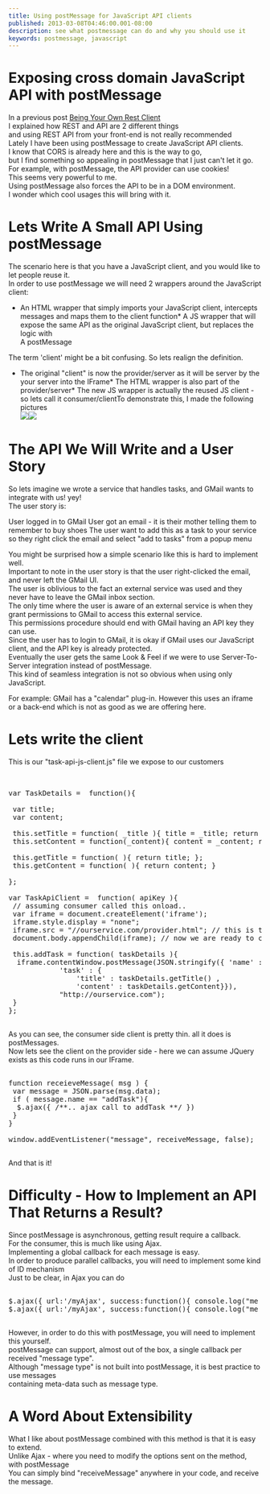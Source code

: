 ```yaml
---
title: Using postMessage for JavaScript API clients
published: 2013-03-08T04:46:00.001-08:00
description: see what postmessage can do and why you should use it
keywords: postmessage, javascript
---
```


<div class="mograblog" dir="ltr" style="text-align: left;" trbidi="on">

# Exposing cross domain JavaScript API with postMessage

<div>

In a previous post [Being Your Own Rest Client](/2013/02/being-your-own-rest-client.html "Being Your Own Rest Client")  
I explained how REST and API are 2 different things  
and using REST API from your front-end is not really recommended  
Lately I have been using postMessage to create JavaScript API clients.  
I know that CORS is already here and this is the way to go,  
but I find something so appealing in postMessage that I just can't let it go.  
For example, with postMessage, the API provider can use cookies!  
This seems very powerful to me.  
Using postMessage also forces the API to be in a DOM environment.  
I wonder which cool usages this will bring with it.  

# Lets Write A Small API Using postMessage

The scenario here is that you have a JavaScript client, and you would like to let people reuse it.  
In order to use postMessage we will need 2 wrappers around the JavaScript client:

*   An HTML wrapper that simply imports your JavaScript client, intercepts messages and maps them to the client function*   A JS wrapper that will expose the same API as the original JavaScript client, but replaces the logic with  
    A postMessage

The term 'client' might be a bit confusing. So lets realign the definition.

*   The original "client" is now the provider/server as it will be server by the your server into the IFrame*   The HTML wrapper is also part of the provider/server*   The new JS wrapper is actually the reused JS client - so lets call it consumer/clientTo demonstrate this, I made the following pictures  
[![](http://2.bp.blogspot.com/-xUIW4kuhdSE/UTndT-EX88I/AAAAAAAAVO4/GF2y-ba8aZ4/s320/architecture_overview.png)](http://2.bp.blogspot.com/-xUIW4kuhdSE/UTndT-EX88I/AAAAAAAAVO4/GF2y-ba8aZ4/s1600/architecture_overview.png)[![](http://2.bp.blogspot.com/-eJRxoayuLB4/UTndU1Ou6BI/AAAAAAAAVPA/ohGweweosHo/s320/gmail-demo.png)](http://2.bp.blogspot.com/-eJRxoayuLB4/UTndU1Ou6BI/AAAAAAAAVPA/ohGweweosHo/s1600/gmail-demo.png)

# The API We Will Write and a User Story

So lets imagine we wrote a service that handles tasks, and GMail wants to integrate with us! yey!  
The user story is:

<div class="user-story">User logged in to GMail  
User got an email - it is their mother telling them to remember to buy shoes  
The user want to add this as a task to your service so they right click the email and select "add to tasks" from a popup menu  
</div>

You might be surprised how a simple scenario like this is hard to implement well.  
Important to note in the user story is that the user right-clicked the email, and never left the GMail UI.  
The user is oblivious to the fact an external service was used and they never have to leave the GMail inbox section.  
The only time where the user is aware of an external service is when they grant permissions to GMail to access this external service.  
This permissions procedure should end with GMail having an API key they can use.  
Since the user has to login to GMail, it is okay if GMail uses our JavaScript client, and the API key is already protected.  
Eventually the user gets the same Look & Feel if we were to use Server-To-Server integration instead of postMessage.  
This kind of seamless integration is not so obvious when using only JavaScript.  

For example: GMail has a "calendar" plug-in. However this uses an iframe or a back-end which is not as good as we are offering here.  

# Lets write the client

This is our "task-api-js-client.js" file we expose to our customers

<pre class="prettyprint">  

var TaskDetails =  function(){  

 var title;  
 var content;  

 this.setTitle = function( _title ){ title = _title; return this; };  
 this.setContent = function(_content){ content = _content; return this;};  

 this.getTitle = function( ){ return title; };  
 this.getContent = function( ){ return content; }  

};  

var TaskApiClient =  function( apiKey ){  
 // assuming consumer called this onload..  
 var iframe = document.createElement('iframe');  
 iframe.style.display = "none";  
 iframe.src = "//ourservice.com/provider.html"; // this is the HTML. the HTML will import the JavaScript.  
 document.body.appendChild(iframe); // now we are ready to communicate with our service  

 this.addTask = function( taskDetails ){  
  iframe.contentWindow.postMessage(JSON.stringify({ 'name' : 'addTask',  
            'task' : {  
                'title' : taskDetails.getTitle() ,  
                'content' : taskDetails.getContent}}),  
            "http://ourservice.com");  
 }  
};  
  </pre>

As you can see, the consumer side client is pretty thin. all it does is postMessages.  
Now lets see the client on the provider side - here we can assume JQuery exists as this code runs in our IFrame.

<pre class="prettyprint">  
function receieveMessage( msg ) {  
 var message = JSON.parse(msg.data);  
 if ( message.name == "addTask"){  
  $.ajax({ /**.. ajax call to addTask **/ })  
 }  
}  

window.addEventListener("message", receiveMessage, false);  
  </pre>

And that is it!

# Difficulty - How to Implement an API That Returns a Result?

Since postMessage is asynchronous, getting result require a callback.  
For the consumer, this is much like using Ajax.  
Implementing a global callback for each message is easy.  
In order to produce parallel callbacks, you will need to implement some kind of ID mechanism  
Just to be clear, in Ajax you can do

<pre class="prettyprint">  
$.ajax({ url:'/myAjax', success:function(){ console.log("me 1");}})  
$.ajax({ url:'/myAjax', success:function(){ console.log("me 2");}})  
  </pre>

However, in order to do this with postMessage, you will need to implement this yourself.  
postMessage can support, almost out of the box, a single callback per received "message type".  
Although "message type" is not built into postMessage, it is best practice to use messages  
containing meta-data such as message type.  

# A Word About Extensibility

What I like about postMessage combined with this method is that it is easy to extend.  
Unlike Ajax - where you need to modify the options sent on the method, with postMessage  
You can simply bind "receiveMessage" anywhere in your code, and receive the message.  

</div>

</div>